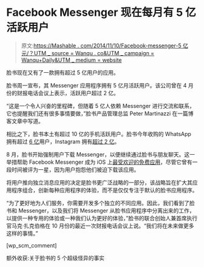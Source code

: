 # Facebook Messenger 现在每月有 5 亿活跃用户

> 原文:[https://Mashable . com/2014/11/10/Facebook-messenger-5 亿元/？UTM _ source = Wanqu . co&UTM _ campaign = Wanqu+Daily&UTM _ medium = website](https://mashable.com/2014/11/10/facebook-messenger-500-million/?utm_source=wanqu.co&utm_campaign=Wanqu+Daily&utm_medium=website)



脸书现在又有了一款拥有超过 5 亿用户的应用。

脸书周一宣布，其 Messenger 应用程序拥有 5 亿月活跃用户。该公司曾在 4 月份的财报电话会议上表示，活跃用户超过 2 亿。

“这是一个令人兴奋的里程碑，但随着 5 亿人依赖 Messenger 进行交流和联系，它也提醒我们还有很多事情要做，”脸书产品管理总监 Peter Martinazzi 在一篇博客文章中写道。

相比之下，脸书本土有超过 10 亿的手机活跃用户。脸书今年收购的 WhatsApp 拥有超过 [6 亿](http://mashable.com/2014/08/25/whatsapp-600-million-users)用户，Instagram 拥有[超过 2 亿](http://mashable.com/2014/03/25/instagram-200-million-users)。

8 月，脸书开始强制用户下载 Messenger，以便继续通过脸书与朋友聊天。这一举措帮助 Facebook Messenger 成为 iOS 上[最受欢迎的免费应用](http://mashable.com/2014/08/08/facebook-messenger-bad-reviews)，尽管它曾有一段时间被评为一星，因为用户抱怨他们被迫下载该应用。

将用户推向独立消息应用的决定是脸书更广泛战略的一部分，该战略旨在扩大其应用程序组合，创新每种应用程序的体验，而不是仅仅专注于默认的脸书应用程序。

“为了更好地为人们服务，你需要开发多个独立的不同应用。因此，我们看到了脸书和 Messenger，以及我们将 Messenger 从脸书应用程序中分离出来的工作，以提供一种专用的体验或一种我们认为更好的体验，”脸书的联合创始人兼首席执行官马克·扎克伯格在 10 月份的最近一次财报电话会议上说。“我们将在未来做更多这样的事情。”

[wp_scm_comment]

额外收获:关于脸书的 5 个超级怪异的事实

